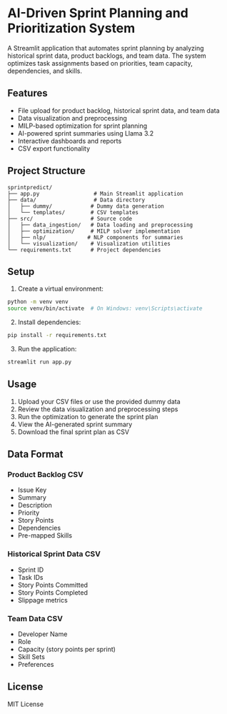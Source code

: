 # AI-Driven Sprint Planning and Prioritization System

A Streamlit application that automates sprint planning by analyzing historical sprint data, product backlogs, and team data. The system optimizes task assignments based on priorities, team capacity, dependencies, and skills.

## Features

- File upload for product backlog, historical sprint data, and team data
- Data visualization and preprocessing
- MILP-based optimization for sprint planning
- AI-powered sprint summaries using Llama 3.2
- Interactive dashboards and reports
- CSV export functionality

## Project Structure

```
sprintpredict/
├── app.py                 # Main Streamlit application
├── data/                  # Data directory
│   ├── dummy/            # Dummy data generation
│   └── templates/        # CSV templates
├── src/                  # Source code
│   ├── data_ingestion/   # Data loading and preprocessing
│   ├── optimization/     # MILP solver implementation
│   ├── nlp/             # NLP components for summaries
│   └── visualization/    # Visualization utilities
└── requirements.txt      # Project dependencies
```

## Setup

1. Create a virtual environment:
```bash
python -m venv venv
source venv/bin/activate  # On Windows: venv\Scripts\activate
```

2. Install dependencies:
```bash
pip install -r requirements.txt
```

3. Run the application:
```bash
streamlit run app.py
```

## Usage

1. Upload your CSV files or use the provided dummy data
2. Review the data visualization and preprocessing steps
3. Run the optimization to generate the sprint plan
4. View the AI-generated sprint summary
5. Download the final sprint plan as CSV

## Data Format

### Product Backlog CSV
- Issue Key
- Summary
- Description
- Priority
- Story Points
- Dependencies
- Pre-mapped Skills

### Historical Sprint Data CSV
- Sprint ID
- Task IDs
- Story Points Committed
- Story Points Completed
- Slippage metrics

### Team Data CSV
- Developer Name
- Role
- Capacity (story points per sprint)
- Skill Sets
- Preferences

## License

MIT License 